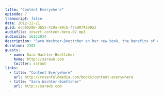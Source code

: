 ```yaml
---
title: "Content Everywhere"
episode: 7
transcript: false
date: 2012-12-21
guid: ecd65286-db52-429a-80cb-f7ad074200a3
audiofile: insert-content-here-07.mp3
audiosize: 16152934
description: "Sara Wachter-Boettcher on her new book, the benefits of cross-discipline communication, and building tools for humans."
duration: 2302
guests: 
  - name: Sara Wachter-Boettcher
    home: http://sarawb.com
    twitter: sarawb
links: 
  - title: "Content Everywhere"
    url: http://rosenfeldmedia.com/books/content-everywhere
  - title: "Sara Wachter-Boettcher"
    url: http://sarawb.com
---
```

